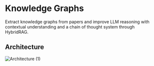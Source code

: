 # Knowledge Graphs
Extract knowledge graphs from papers and improve LLM reasoning with contextual understanding and a chain of thought system through HybridRAG.

## Architecture
![Architecture (1)](https://github.com/user-attachments/assets/297d10bb-b4a6-4c30-84c2-2c2074ec8be9)
